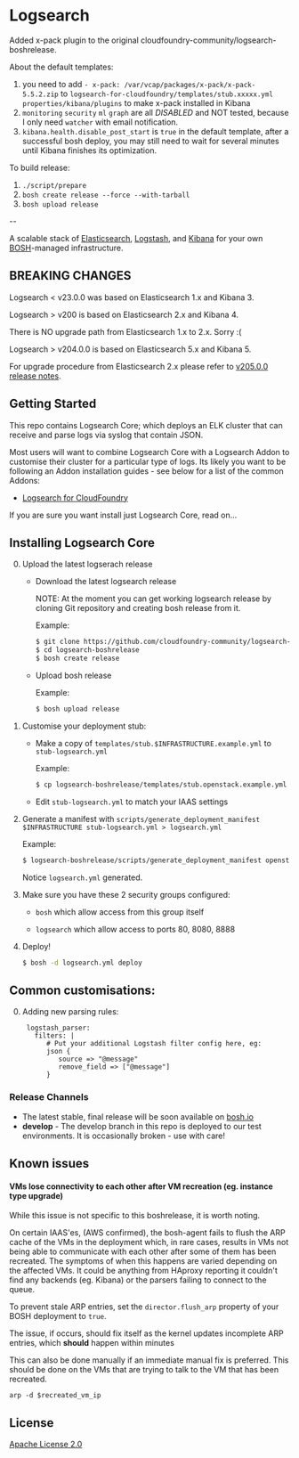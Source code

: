 # Logsearch

Added x-pack plugin to the original cloudfoundry-community/logsearch-boshrelease.

About the default templates: 
1. you need to add `- x-pack: /var/vcap/packages/x-pack/x-pack-5.5.2.zip` to `logsearch-for-cloudfoundry/templates/stub.xxxxx.yml properties/kibana/plugins` to make x-pack installed in Kibana
2. `monitoring` `security` `ml` `graph` are all *DISABLED* and NOT tested, because I only need `watcher` with email notification.
3. `kibana.health.disable_post_start` is `true` in the default template, after a successful bosh deploy, you may still need to wait for several minutes until Kibana finishes its optimization.


To build release: 
1. `./script/prepare`
2. `bosh create release --force --with-tarball`
3. `bosh upload release`

--

A scalable stack of [Elasticsearch](http://www.elasticsearch.org/overview/elasticsearch/),
[Logstash](http://www.elasticsearch.org/overview/logstash/), and
[Kibana](http://www.elasticsearch.org/overview/kibana/) for your
own [BOSH](http://docs.cloudfoundry.org/bosh/)-managed infrastructure.

## BREAKING CHANGES

Logsearch < v23.0.0 was based on Elasticsearch 1.x and Kibana 3.

Logsearch > v200 is based on Elasticsearch 2.x and Kibana 4.

There is NO upgrade path from Elasticsearch 1.x to 2.x.  Sorry :(

Logsearch > v204.0.0 is based on Elasticsearch 5.x and Kibana 5.

For upgrade procedure from Elasticsearch 2.x please refer to [v205.0.0 release notes](https://github.com/cloudfoundry-community/logsearch-boshrelease/releases/tag/v205.0.0#component-updates).

## Getting Started

This repo contains Logsearch Core; which deploys an ELK cluster that can receive and parse logs via syslog
that contain JSON.

Most users will want to combine Logsearch Core with a Logsearch Addon to customise their cluster for a
particular type of logs.  Its likely you want to be following an Addon installation guides - see below
for a list of the common Addons:

  * [Logsearch for CloudFoundry](https://github.com/cloudfoundry-community/logsearch-for-cloudfoundry)

If you are sure you want install just Logsearch Core, read on...

## Installing Logsearch Core

0. Upload the latest logserach release

   * Download the latest logsearch release
   
     NOTE: At the moment you can get working logsearch release by cloning Git repository and creating bosh release from it.

      Example:
   
      ```sh
      $ git clone https://github.com/cloudfoundry-community/logsearch-boshrelease.git
      $ cd logsearch-boshrelease
      $ bosh create release
      ```
   
   * Upload bosh release
   
      Example:

      ```sh
      $ bosh upload release
      ```
   
0. Customise your deployment stub:

   * Make a copy of `templates/stub.$INFRASTRUCTURE.example.yml` to `stub-logsearch.yml`
   
      Example: 
      ```sh
      $ cp logsearch-boshrelease/templates/stub.openstack.example.yml stub-logsearch.yml
      ```
     
   * Edit `stub-logsearch.yml` to match your IAAS settings

0. Generate a manifest with `scripts/generate_deployment_manifest $INFRASTRUCTURE stub-logsearch.yml > logsearch.yml`

   Example: 
   
   ```sh
   $ logsearch-boshrelease/scripts/generate_deployment_manifest openstack stub-logsearch.yml > logsearch.yml
   ```
   
   Notice `logsearch.yml` generated.

0. Make sure you have these 2 security groups configured:

   * `bosh` which allow access from this group itself

   * `logsearch` which allow access to ports 80, 8080, 8888

0. Deploy!

   ```sh
   $ bosh -d logsearch.yml deploy
   ```

## Common customisations:

0. Adding new parsing rules:

        logstash_parser:
          filters: |
             # Put your additional Logstash filter config here, eg:
             json {
                source => "@message"
                remove_field => ["@message"]
             }


### Release Channels

 * The latest stable, final release will be soon available on [bosh.io](http://bosh.io/releases)
 * **develop** - The develop branch in this repo is deployed to our test environments.  It is occasionally broken - use with care!

## Known issues

#### VMs lose connectivity to each other after VM recreation (eg. instance type upgrade)

While this issue is not specific to this boshrelease, it is worth noting.

On certain IAAS'es, (AWS confirmed), the bosh-agent fails to flush the ARP cache of the VMs in the deployment which, in rare cases, results in VMs not being able to communicate with each other after some of them has been recreated. The symptoms of when this happens are varied depending on the affected VMs. It could be anything from HAproxy reporting it couldn't find any backends (eg. Kibana) or the parsers failing to connect to the queue.

To prevent stale ARP entries, set the `director.flush_arp` property of your BOSH deployment to `true`.

The issue, if occurs, should fix itself as the kernel updates incomplete ARP entries, which **should** happen within minutes

This can also be done manually if an immediate manual fix is preferred. This should be done on the VMs that are trying to talk to the VM that has been recreated.

```
arp -d $recreated_vm_ip
```

## License

[Apache License 2.0](./LICENSE)
